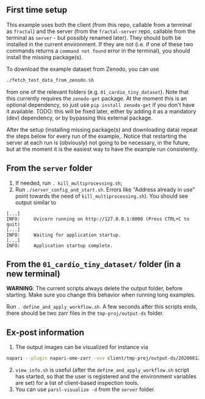## First time setup

This example uses both the client (from this repo, callable from a terminal as `fractal`) and the server (from the `fractal-server` repo, callable from the terminal as `server` - but possibly renamed later). They should both be installed in the current environment. If they are not (i.e. if one of these two commands returns a `command not found` error in the terminal), you should install the missing package(s).

To download the example dataset from Zenodo, you can use
```bash
./fetch_test_data_from_zenodo.sh
```
from one of the relevant folders (e.g. `01_cardio_tiny_dataset`).
Note that this currently requires the `zenodo-get` package. At the moment this is an optional dependency, so just use `pip install zenodo-get` if you don't have it available.
TODO: this will be fixed later, either by adding it as a mandatory (dev) dependency, or by bypassing this external package.

After the setup (installing missing package(s) and downloading data) repeat the steps below for every run of the example,.
Notice that restarting the server at each run is (obviously) not going to be necessary, in the future, but at the moment it is the easiest way to have the example run consistently.

## From the `server` folder

1. If needed, run `. kill_multiprocessing.sh`;
2. Run `./server_config_and_start.sh`.
Errors like "Address already in use" point towards the need of `kill_multiprocessing.sh`).
You should see output similar to
```
[...]
INFO:     Uvicorn running on http://127.0.0.1:8000 (Press CTRL+C to quit)
[...]
INFO:     Waiting for application startup.
[...]
INFO:     Application startup complete.
```

## From the `01_cardio_tiny_dataset/` folder (in a new terminal)

**WARNING**: The current scripts always delete the output folder, before starting. Make sure you change this behavior when running long examples.

Run `. define_and_apply_workflow.sh`.
A few seconds after this scripts ends, there should be two zarr files in the `tmp-proj/output-ds` folder.


## Ex-post information

1. The output images can be visualized for instance via
```bash
napari --plugin napari-ome-zarr -vvv client/tmp-proj/output-ds/20200812-CardiomyocyteDifferentiation14-Cycle1.zarr
```
2. `view_info.sh` is useful (after the `define_and_apply_workflow.sh` script has started, so that the user is registered and the environment variables are set) for a list of client-based inspection tools.
3. You can use `parsl-visualize -d` from the `server` folder.
